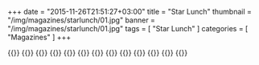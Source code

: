 +++
date = "2015-11-26T21:51:27+03:00"
title = "Star Lunch"
thumbnail = "/img/magazines/starlunch/01.jpg"
banner = "/img/magazines/starlunch/01.jpg"
tags = [ "Star Lunch" ]
categories = [ "Magazines" ]
+++

{{<mkimage src="/img/magazines/starlunch/01.jpg">}}
{{<mkimage src="/img/magazines/starlunch/02.jpg">}}
{{<mkimage src="/img/magazines/starlunch/03.jpg">}}
{{<mkimage src="/img/magazines/starlunch/04.jpg">}}
{{<mkimage src="/img/magazines/starlunch/05.jpg">}}
{{<mkimage src="/img/magazines/starlunch/06.jpg">}}
{{<mkimage src="/img/magazines/starlunch/07.jpg">}}
{{<mkimage src="/img/magazines/starlunch/08.jpg">}}
{{<mkimage src="/img/magazines/starlunch/09.jpg">}}
{{<mkimage src="/img/magazines/starlunch/10.jpg">}}
{{<mkimage src="/img/magazines/starlunch/11.jpg">}}
{{<mkimage src="/img/magazines/starlunch/12.jpg">}}
{{<mkimage src="/img/magazines/starlunch/13.jpg">}}
